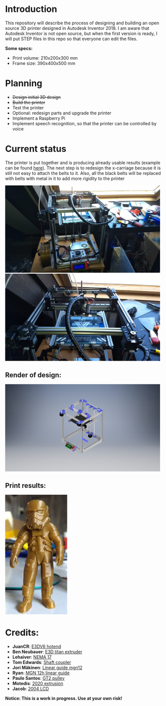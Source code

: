 # Introduction

This repository will describe the process of designing and building an open
source 3D printer designed in Autodesk Inventor 2018. I am aware that Autodesk
Inventor is not open source, but when the first version is ready, I will put
STEP files in this repo so that everyone can edit the files.

**Some specs:**
 -  Print volume: 210x200x300 mm
 -  Frame size: 390x400x500 mm

# Planning

 -  ~~Design initial 3D design~~
 -  ~~Build the printer~~
 -  Test the printer
 -  Optional: redesign parts and upgrade the printer
 -  Implement a Raspberry Pi
 -  Implement speech recognition, so that the printer can be controlled by voice

# Current status

The printer is put together and is producing already usable results (example
can be found [here](#printResult)). The next step is to redesign the x-carriage
because it is still not easy to attach the belts to it. Also, all the black belts
will be replaced with belts with metal in it to add more rigidity to the printer

<img src="Images/printer_photo_1.jpg" width="500" />

<img src="Images/printer_photo_2.jpg" width="500" />

## Render of design:

<img src="Images/printer_render_v2.png" width="500" />

## <a name="printResult"></a> Print results:

<img src="Images/print_result.jpg" width="200" />

# Credits:

 -  **JuanCR**: [E3DV6 hotend](https://grabcad.com/library/e3dv6-hotend-1-75mm-1 "Grabcad E3DV6")
 -  **Ben Neubauer**: [E3D titan extruder](https://grabcad.com/library/e3d-titan-extruder-2 "Grabcad E3D titan extruder")
 -  **Lehaiver**: [NEMA 17](https://grabcad.com/library/nema-17-40mm-stepper-motor-1 "Grabcad nema 17")
 -  **Tom Edwards**: [Shaft coupler](https://grabcad.com/library/shaft-coupler-5-x-8-x-25mm-1 "Grabcad shaft coupler")
 -  **Jori Mäkinen**: [Linear guide mgn12](https://grabcad.com/library/linear-guide-mgn12-1 "Grabcad linear guide")
 -  **Ryan**: [MGN 12h linear guide](https://grabcad.com/library/hiwin-mgn-12h-linear-guide-1 "Grabcad mgn 12h")
 -  **Paulo Santos**: [GT2 pulley](https://grabcad.com/library/polia-gt2-20-dentes-com-rolamento-gt2-pulley-with-bearing-1 "Grabcad GT2 pulley")
 -  **Motedis**: [2020 extrusion](http://www.motedis.nl/shop/table_cats.php?table_id=16 "Motedis 2020 extrusion")  
 -  **Jacob**: [2004 LCD](https://grabcad.com/library/ramps-2004-lcd-prusa-reprap-screen-1-4-1 "Grabcad 2004 LCD")

**Notice: This is a work in progress. Use at your own risk!**
